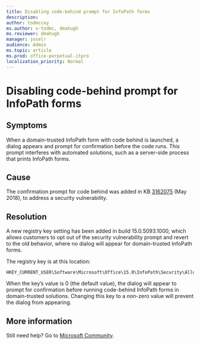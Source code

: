 ```yaml
---
title: Disabling code-behind prompt for InfoPath forms
description: 
author: todmccoy
ms.author: v-todmc, dmahugh
ms.reviewer: dmahugh
manager: joselr
audience: Admin
ms.topic: article
ms.prod: office-perpetual-itpro
localization_priority: Normal 
---
```

# Disabling code-behind prompt for InfoPath forms

## Symptoms
When a domain-trusted InfoPath form with code behind is launched, a dialog appears and prompt for confirmation before the code runs. This prompt interferes with automated solutions, such as a server-side process that prints InfoPath forms.

## Cause
The confirmation prompt for code behind was added in KB [3162075](https://support.microsoft.com/en-us/help/3162075/description-of-the-security-update-for-infopath-2013-may-8-2018) (May 2018), to address a security vulnerability.

## Resolution
A new registry key setting has been added in build 15.0.5093.1000, which allows customers to opt out of the security vulnerability prompt and revert to the old behavior, where no dialog will appear for domain-trusted InfoPath forms.

The registry key is at this location:

```
HKEY_CURRENT_USER\Software\Microsoft\Office\15.0\InfoPath\Security\AllowFormCodeExec
```

When the key’s value is 0 (the default value), the dialog will appear to prompt for confirmation before running code-behind InfoPath forms in domain-trusted solutions. Changing this key to a non-zero value will prevent the dialog from appearing.

## More information
Still need help? Go to [Microsoft Community](https://answers.microsoft.com/).
